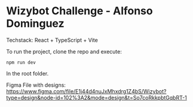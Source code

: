 # Wizybot Challenge - Alfonso Dominguez

Techstack: React + TypeScript + Vite

To run the project, clone the repo and execute:

```
npm run dev
```
In the root folder.

Figma File with designs: 
https://www.figma.com/file/E1j44d4nuJxMhxdrg1Z4bS/Wizybot?type=design&node-id=102%3A2&mode=design&t=So7coRkkpbtGqbRT-1
